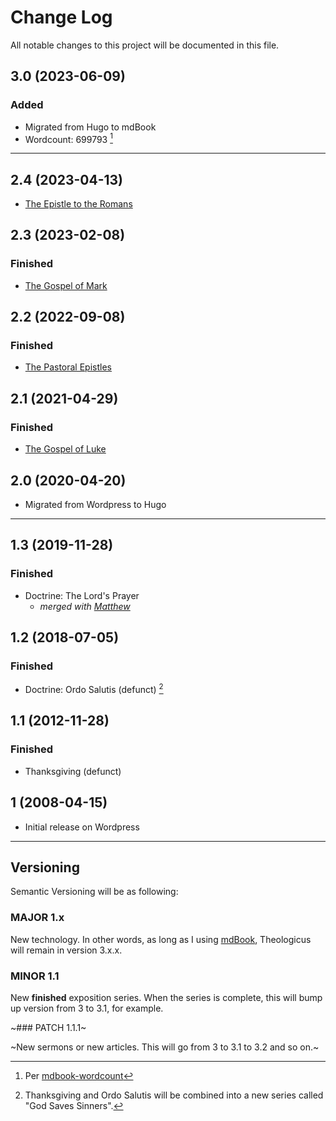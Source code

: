 # Change Log

All notable changes to this project will be documented in this file.

## 3.0 (2023-06-09)

### Added

- Migrated from Hugo to mdBook
- Wordcount: 699793 [^wordcount]

<hr style="clear:both;">

## 2.4 (2023-04-13)

- [The Epistle to the Romans](romans/romans00.md)

## 2.3 (2023-02-08)

### Finished

- [The Gospel of Mark](mark/mark00.md)

## 2.2 (2022-09-08)

### Finished

- [The Pastoral Epistles](pastorals/0-pastorals.md)

## 2.1 (2021-04-29)

### Finished

- [The Gospel of Luke](luke/luke00.md)

## 2.0 (2020-04-20)

- Migrated from Wordpress to Hugo

---

## 1.3 (2019-11-28)

### Finished

- Doctrine: The Lord's Prayer
  - *merged with [Matthew](matthew/matthew00.md)*

## 1.2 (2018-07-05)

### Finished

- Doctrine: Ordo Salutis (defunct) [^1]

## 1.1 (2012-11-28)

### Finished

- Thanksgiving (defunct)

## 1 (2008-04-15)

- Initial release on Wordpress

[^1]: Thanksgiving and Ordo Salutis will be combined into a new series called "God Saves Sinners".

---

## Versioning

Semantic Versioning will be as following:

### MAJOR 1.x

New technology. In other words, as long as I using [mdBook](https://github.com/rust-lang/mdBook), Theologicus will remain in version 3.x.x.

### MINOR 1.1

New **finished** exposition series. When the series is complete, this will bump up version from 3 to 3.1, for example.

~### PATCH 1.1.1~

~New sermons or new articles. This will go from 3 to 3.1 to 3.2 and so on.~

[^wordcount]: Per [mdbook-wordcount](https://github.com/nomorepanic/mdbook-wordcount)
